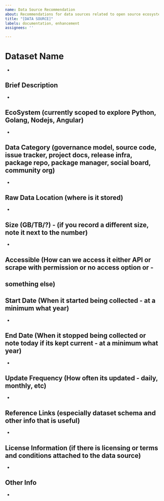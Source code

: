```yaml
---
name: Data Source Recommendation
about: Recommendations for data sources related to open source ecosystems
title: "[DATA SOURCE]"
labels: documentation, enhancement
assignees: ''

---
```


# Dataset Name 
- 

## Brief Description
 - 

## EcoSystem (currently scoped to explore Python, Golang, Nodejs, Angular)
- 

## Data Category (governance model, source code, issue tracker, project docs, release infra, package repo, package manager, social board, community org)
- 

## Raw Data Location (where is it stored)
- 

## Size (GB/TB/?) - (if you record a different size, note it next to the number)
- 

## Accessible (How can we access it either API or scrape with permission or no access option or - 
something else)
- 

## Start Date (When it started being collected - at a minimum what year)
- 

## End Date (When it stopped being collected or note today if its kept current - at a minimum what year)
- 

## Update Frequency (How often its updated - daily, monthly, etc)
- 

## Reference Links (especially dataset schema and other info that is useful)
- 

## License Information (if there is licensing or terms and conditions attached to the data source)
- 

## Other Info
-
